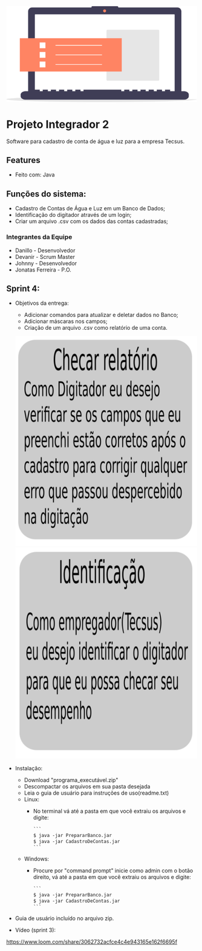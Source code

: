 <img src="img/icone_pi.png" >

# Projeto Integrador 2

Software para cadastro de conta de água e luz para a empresa Tecsus.

## Features

- Feito com: Java

## Funções do sistema:

- Cadastro de Contas de Água e Luz em um Banco de Dados;
- Identificação do digitador através de um login;
- Criar um arquivo .csv com os dados das contas cadastradas;

### Integrantes da Equipe

- Danillo - Desenvolvedor
- Devanir - Scrum Master
- Johnny - Desenvolvedor
- Jonatas Ferreira - P.O.

## Sprint 4:

- Objetivos da entrega:
   - Adicionar comandos para atualizar e deletar dados no Banco;
   - Adicionar máscaras nos campos;
   - Criação de um arquivo .csv como relatório de uma conta.
   
   <img src="img/user_story_40.png" ><img src="img/user_story_41.png" >
   
   
- Instalação:
   - Download "programa_executável.zip"
   - Descompactar os arquivos em sua pasta desejada
   - Leia o guia de usuário para instruções de uso(readme.txt)
   - Linux:
      - No terminal vá até a pasta em que você extraiu os arquivos e digite:
      
            ```
            $ java -jar PrepararBanco.jar
            $ java -jar CadastroDeContas.jar
            ```
   - Windows:
      - Procure por "command prompt" inicie como admin com o botão direito, vá até a pasta em que você extraiu os arquivos e digite:
      
            ```
            $ java -jar PrepararBanco.jar
            $ java -jar CadastroDeContas.jar
            ```
- Guia de usuário incluído no arquivo zip.

- Vídeo (sprint 3):

https://www.loom.com/share/3062732acfce4c4e943165e162f6695f


